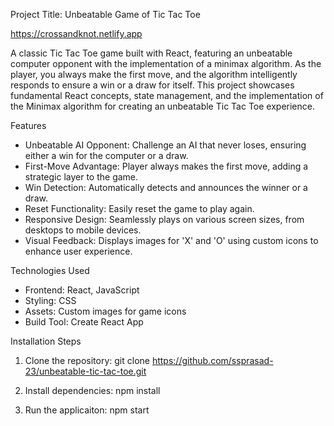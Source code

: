 Project Title: Unbeatable Game of Tic Tac Toe

https://crossandknot.netlify.app

A classic Tic Tac Toe game built with React, featuring an unbeatable computer opponent with the implementation of a minimax algorithm. As the player, you always make the first move, and the algorithm intelligently responds to ensure a win or a draw for itself. This project showcases fundamental React concepts, state management, and the implementation of the Minimax algorithm for creating an unbeatable Tic Tac Toe experience.

Features
- Unbeatable AI Opponent: Challenge an AI that never loses, ensuring either a win for the computer or a draw.
- First-Move Advantage: Player always makes the first move, adding a strategic layer to the game.
- Win Detection: Automatically detects and announces the winner or a draw.
- Reset Functionality: Easily reset the game to play again.
- Responsive Design: Seamlessly plays on various screen sizes, from desktops to mobile devices.
- Visual Feedback: Displays images for 'X' and 'O' using custom icons to enhance user experience.

Technologies Used
- Frontend: React, JavaScript
- Styling: CSS
- Assets: Custom images for game icons
- Build Tool: Create React App

Installation Steps
1. Clone the repository:
   git clone https://github.com/ssprasad-23/unbeatable-tic-tac-toe.git
   
2. Install dependencies:
   npm install

3. Run the applicaiton:
   npm start   

